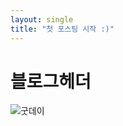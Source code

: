```yaml
---
layout: single
title: "첫 포스팅 시작 :)"
---
```


# 블로그헤더

![굿데이](C:\Users\Minjoo\Desktop\devlog\roses16-dev.github.io\images\2022-09-22-01\굿데이.jpg)
